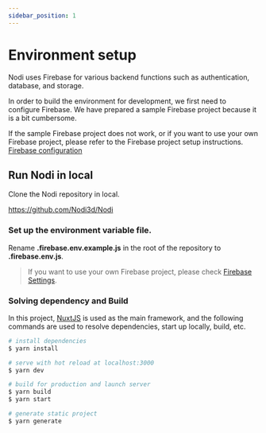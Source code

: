 ```yaml
---
sidebar_position: 1
---
```


# Environment setup


Nodi uses Firebase for various backend functions such as authentication, database, and storage.

In order to build the environment for development, we first need to configure Firebase.
We have prepared a sample Firebase project because it is a bit cumbersome.

If the sample Firebase project does not work, or if you want to use your own Firebase project, please refer to the Firebase project setup instructions.
[Firebase configuration](/developer/getting-started/firebase)

## Run Nodi in local

Clone the Nodi repository in local.

https://github.com/Nodi3d/Nodi

### Set up the environment variable file.

Rename **.firebase.env.example.js** in the root of the repository to **.firebase.env.js**.

> If you want to use your own Firebase project, please check [Firebase Settings](/developer/getting-started/firebase).

### Solving dependency and Build

In this project, [NuxtJS](https://nuxtjs.org/) is used as the main framework, and the following commands are used to resolve dependencies, start up locally, build, etc.

```bash
# install dependencies
$ yarn install

# serve with hot reload at localhost:3000
$ yarn dev

# build for production and launch server
$ yarn build
$ yarn start

# generate static project
$ yarn generate
```
